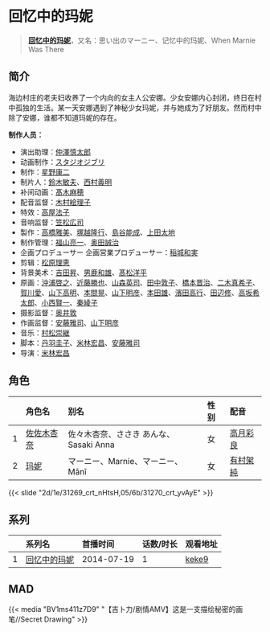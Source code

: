 # 回忆中的玛妮


> <u>**[回忆中的玛妮](https://bgm.tv/subject/90367)**</u>，又名：思い出のマーニー、记忆中的玛妮、When Marnie Was There

## 简介

海边村庄的老夫妇收养了一个内向的女主人公安娜。少女安娜内心封闭，终日在村中孤独的生活。某一天安娜遇到了神秘少女玛妮，并与她成为了好朋友。然而村中除了安娜，谁都不知道玛妮的存在。


**制作人员：**
- 演出助理：[仲澤慎太郎](https://bgm.tv/person/23560)
- 动画制作：[スタジオジブリ](https://bgm.tv/person/2216)
- 制作：[星野康二](https://bgm.tv/person/61544)
- 制片人：[鈴木敏夫](https://bgm.tv/person/2215)、[西村義明](https://bgm.tv/person/26104)
- 补间动画：[髙木麻穂](https://bgm.tv/person/41176)
- 配音监督：[木村絵理子](https://bgm.tv/person/2577)
- 特效：[高屋法子](https://bgm.tv/person/33204)
- 音响监督：[笠松広司](https://bgm.tv/person/15476)
- 製作：[高橋雅美](https://bgm.tv/person/61420)、[塚越隆行](https://bgm.tv/person/59570)、[島谷能成](https://bgm.tv/person/60290)、[上田太地](https://bgm.tv/person/64479)
- 制作管理：[福山亮一](https://bgm.tv/person/39716)、[奥田誠治](https://bgm.tv/person/19591)
- 企画プロデューサー  企画営業プロデューサー：[稲城和実](https://bgm.tv/person/2217)
- 剪辑：[松原理恵](https://bgm.tv/person/8906)
- 背景美术：[吉田昇](https://bgm.tv/person/15473)、[男鹿和雄](https://bgm.tv/person/11681)、[髙松洋平](https://bgm.tv/person/29125)
- 原画：[沖浦啓之](https://bgm.tv/person/2061)、[近藤勝也](https://bgm.tv/person/2109)、[山森英司](https://bgm.tv/person/21472)、[田中敦子](https://bgm.tv/person/11679)、[橋本晋治](https://bgm.tv/person/11390)、[二木真希子](https://bgm.tv/person/11680)、[賀川愛](https://bgm.tv/person/2068)、[山下高明](https://bgm.tv/person/2648)、[本間晃](https://bgm.tv/person/11790)、[山下明彦](https://bgm.tv/person/1417)、[本田雄](https://bgm.tv/person/1383)、[濱田高行](https://bgm.tv/person/11791)、[田辺修](https://bgm.tv/person/14509)、[高坂希太郎](https://bgm.tv/person/1665)、[小西賢一](https://bgm.tv/person/2176)、[秦綾子](https://bgm.tv/person/17957)
- 摄影监督：[奥井敦](https://bgm.tv/person/1044)
- 作画监督：[安藤雅司](https://bgm.tv/person/1592)、[山下明彦](https://bgm.tv/person/1417)
- 音乐：[村松崇継](https://bgm.tv/person/15336)
- 脚本：[丹羽圭子](https://bgm.tv/person/15340)、[米林宏昌](https://bgm.tv/person/7724)、[安藤雅司](https://bgm.tv/person/1592)
- 导演：[米林宏昌](https://bgm.tv/person/7724)

## 角色

|     |   角色名   |   别名  | 性别 |  配音  |
|:--- |:------  |:----      |:---  |:--   |
| 1 | [佐佐木杏奈](https://bgm.tv/character/31269) | 佐々木杏奈、ささき あんな、Sasaki Anna | 女 | [高月彩良](https://bgm.tv/person/18438) |
| 2 | [玛妮](https://bgm.tv/character/31270) | マーニー、Marnie、マーニー、Mānī | 女 | [有村架純](https://bgm.tv/person/18440) |

{{< slide "2d/1e/31269_crt_nHtsH,05/6b/31270_crt_yvAyE" >}}

## 系列

|     | 系列名    | 首播时间       | 话数/时长 | 观看地址                                                    |
| :-- | :----- | :--------- | :---- | :------------------------------------------------------ |
| 1   |[回忆中的玛妮](https://bgm.tv/subject/90367)| 2014-07-19 | 1     | [keke9](https://www.keke9.app/play/60715-34-90812.html) |


## MAD

{{< media  "BV1ms411z7D9"
"【吉卜力/剧情AMV】这是一支描绘秘密的画笔//Secret Drawing"  >}}
